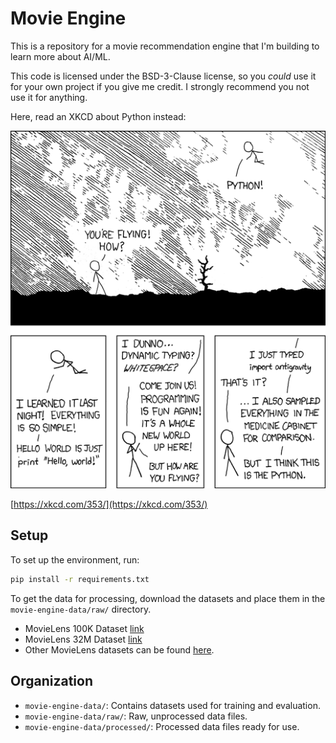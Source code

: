 # Movie Engine
This is a repository for a movie recommendation engine that I'm building to learn more about AI/ML.

This code is licensed under the BSD-3-Clause license, so you _could_ use it for your own project if you give me credit. I strongly recommend you not use it for anything.

Here, read an XKCD about Python instead:

![Python XKCD](python.png)

[https://xkcd.com/353/](https://xkcd.com/353/)


## Setup
To set up the environment, run:

```bash
pip install -r requirements.txt
```

To get the data for processing, download the datasets and place them in the `movie-engine-data/raw/` directory.

- MovieLens 100K Dataset [link](https://files.grouplens.org/datasets/movielens/ml-latest-small.zip)
- MovieLens 32M Dataset [link](https://files.grouplens.org/datasets/movielens/ml-32m.zip)
- Other MovieLens datasets can be found [here](https://grouplens.org/datasets/movielens/).

## Organization
- `movie-engine-data/`: Contains datasets used for training and evaluation.
- `movie-engine-data/raw/`: Raw, unprocessed data files.
- `movie-engine-data/processed/`: Processed data files ready for use.


